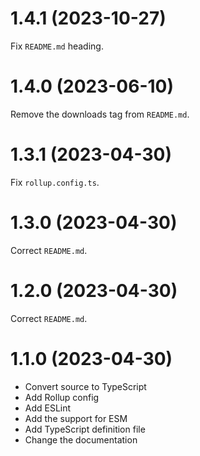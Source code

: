 # 1.4.1 (2023-10-27)

Fix `README.md` heading.

# 1.4.0 (2023-06-10)

Remove the downloads tag from `README.md`.

# 1.3.1 (2023-04-30)

Fix `rollup.config.ts`.

# 1.3.0 (2023-04-30)

Correct `README.md`.

# 1.2.0 (2023-04-30)

Correct `README.md`.

# 1.1.0 (2023-04-30)

- Convert source to TypeScript
- Add Rollup config
- Add ESLint
- Add the support for ESM
- Add TypeScript definition file
- Change the documentation
